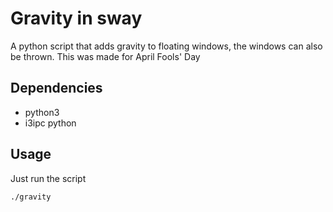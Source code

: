 # Gravity in sway
A python script that adds gravity to floating windows, the windows can also be thrown. This was made for April Fools' Day

## Dependencies 
- python3 
- i3ipc python 

## Usage 
Just run the script
```
./gravity
```

